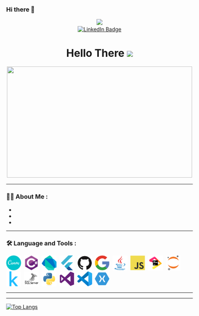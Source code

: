 ### Hi there 👋

<!--
**Shwe2299/Shwe2299** is a ✨ _special_ ✨ repository because its `README.md` (this file) appears on your GitHub profile.

Here are some ideas to get you started:

- 🔭 I’m currently working on ...
- 🌱 I’m currently learning ...
- 👯 I’m looking to collaborate on ...
- 🤔 I’m looking for help with ...
- 💬 Ask me about ...
- 📫 How to reach me: ...
- 😄 Pronouns: ...
- ⚡ Fun fact: ...
-->
<!-- BLOG-POST-LIST:START -->
<div id="header" align="center">
  <img src="https://media.giphy.com/media/Ll22OhMLAlVDb8UQWe/giphy.gif" width="100"/>
    <div id="badges">
      <a href="https://www.linkedin.com/in/shwe-eaindray-htike-a22773126/">
        <img src="https://img.shields.io/badge/LinkedIn-blue?style=for-the-badge&logo=linkedin&logoColor=white" alt="LinkedIn Badge"/>
      </a>
    </div>
  <!-- counter
  <img src="https://komarev.com/ghpvc/?username=Shwe2299&style=flat-square&color=blue" alt=""/> -->
  <h1>
  Hello There
  <img src="https://media.giphy.com/media/Cmr1OMJ2FN0B2/giphy.gif" width="30px"/>
  </h1>

</div>
<div align="center">
  <img src="https://media.giphy.com/media/dWesBcTLavkZuG35MI/giphy.gif" width="500" height="300"/>
</div>

---
### :woman_technologist: About Me : 
- <!--:woman_student: I am a fresh graduate who is keen to learn new technology.!-->
- <!-- :eyes: I am looking for my first job! -->
- <!--I like chocolates !-->


---
### :hammer_and_wrench: Language and Tools :
<div>
  <img src = "https://github.com/devicons/devicon/blob/master/icons/canva/canva-original.svg" title = "Canva" alt="Canva" width="40" height="40"/>&nbsp;
  <img src = "https://github.com/devicons/devicon/blob/master/icons/csharp/csharp-original.svg" title = "Csharp" alt="Csharp" width="40" height="40"/>&nbsp;
  <img src = "https://github.com/devicons/devicon/blob/master/icons/dart/dart-original.svg" title = "Dart" alt="Dart" width="40" height="40"/>&nbsp;
  <img src = "https://github.com/devicons/devicon/blob/master/icons/flutter/flutter-original.svg" title = "Flutter" alt="Flutter" width="40" height="40"/>&nbsp;
  <img src = "https://github.com/devicons/devicon/blob/master/icons/github/github-original.svg" title = "Github" alt="Github" width="40" height="40"/>&nbsp;
  <img src = "https://github.com/devicons/devicon/blob/master/icons/google/google-original.svg" title = "Google" alt="Google" width="40" height="40"/>&nbsp;
  <img src = "https://github.com/devicons/devicon/blob/master/icons/java/java-original.svg" title = "Java" alt="Java" width="40" height="40"/>&nbsp;
  <img src = "https://github.com/devicons/devicon/blob/master/icons/javascript/javascript-original.svg" title = "Javascript" alt="Javascript" width="40" height="40"/>&nbsp;
  <img src = "https://github.com/devicons/devicon/blob/master/icons/jetbrains/jetbrains-original.svg" title = "Jetbrains" alt="Jetbrains" width="40" height="40"/>&nbsp;
  <img src = "https://github.com/devicons/devicon/blob/master/icons/jupyter/jupyter-original.svg" title = "Jupyter" alt="Jupyter" width="40" height="40"/>&nbsp;
  <img src = "https://github.com/devicons/devicon/blob/master/icons/kaggle/kaggle-original.svg" title = "Kaggle" alt="Kaggle" width="40" height="40"/>&nbsp;
  <img src = "https://github.com/devicons/devicon/blob/master/icons/microsoftsqlserver/microsoftsqlserver-plain-wordmark.svg" title = "MSsql" alt="MSsql" width="40" height="40"/>&nbsp;
  <img src = "https://github.com/devicons/devicon/blob/master/icons/python/python-original.svg" title = "Python" alt="Python" width="40" height="40"/>&nbsp;
  <img src = "https://github.com/devicons/devicon/blob/master/icons/visualstudio/visualstudio-plain.svg" title = "VisualStudio" alt="VisualStudio" width="40" height="40"/>&nbsp;
  <img src = "https://github.com/devicons/devicon/blob/master/icons/vscode/vscode-original.svg" title = "VsCode" alt="VsCode" width="40" height="40"/>&nbsp;
  <img src = "https://github.com/devicons/devicon/blob/master/icons/xamarin/xamarin-original.svg" title = "Xamarin" alt="Xamarin" width="40" height="40"/>&nbsp;
  <!-- <img src = "" title = "" alt="" width="40" height="40"/>&nbsp;
  <img src = "" title = "" alt="" width="40" height="40"/>&nbsp;
  <img src = "" title = "" alt="" width="40" height="40"/>&nbsp;
  <img src = "" title = "" alt="" width="40" height="40"/>&nbsp;
  <img src = "" title = "" alt="" width="40" height="40"/>&nbsp;
  <img src = "" title = "" alt="" width="40" height="40"/>&nbsp;
  <img src = "" title = "" alt="" width="40" height="40"/>&nbsp; 
  -->

---
<!-- ### :fire: My Stats :
 [![Shwe's GitHub stats](https://github-readme-stats.vercel.app/api?username=Shwe2299)](https://github.com/anuraghazra/github-readme-stats) -->
---
[![Top Langs](https://github-readme-stats.vercel.app/api/top-langs/?username=Shwe2299)](https://github.com/anuraghazra/github-readme-stats)

 </div> 
<!-- BLOG-POST-LIST:END -->
